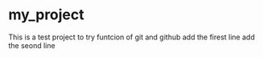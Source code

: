 # my_project
This is a test project to try funtcion of git and github
add the firest line
add the seond line

